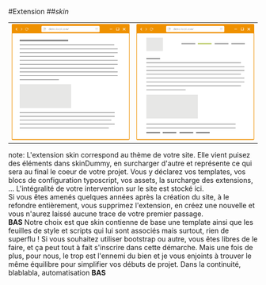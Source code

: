<!-- .slide: data-breadcrumb="typo3,skin : le thème" -->
#Extension
##*skin*
<table class="reveal">
    <tr valign="middle">
        <td width="50%" style="vertical-align: middle"><img src="img/screen2.png" class="fragment shrink"  data-fragment-index="1" width="405" alt=""/></td>
        <td width="50%" style="vertical-align: middle"><img src="img/screen3.png" class="fragment grow"  data-fragment-index="1" width="311" alt=""/></td>
    </tr>
</table>

note:
L'extension skin correspond au thème de votre site. Elle vient puisez des éléments dans skinDummy, en surcharger d'autre et représente ce qui sera au final le coeur de votre projet. Vous y déclarez vos templates, vos blocs de configuration typoscript, vos assets, la surcharge des extensions, ... L'intégralité de votre intervention sur le site est stocké ici.<br />
Si vous êtes amenés quelques années après la création du site, à le refondre entièrement, vous supprimez l'extension, en créez une nouvelle et vous n'aurez laissé aucune trace de votre premier passage.<br />
**BAS**
Notre choix est que skin contienne de base une template ainsi que les feuilles de style et scripts qui lui sont associés mais surtout, rien de superflu ! Si vous souhaitez utiliser bootstrap ou autre, vous êtes libres de le faire, et ça peut tout à fait s'inscrire dans cette démarche. Mais une fois de plus, pour nous, le trop est l'ennemi du bien et je vous enjoints à trouver le même équilibre pour simplifier vos débuts de projet. Dans la continuité, blablabla, automatisation **BAS**
